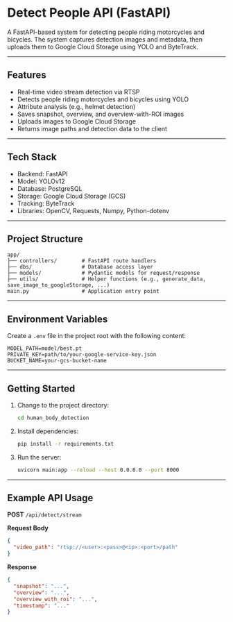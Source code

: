 # Detect People API (FastAPI)

A FastAPI-based system for detecting people riding motorcycles and bicycles. The system captures detection images and metadata, then uploads them to Google Cloud Storage using YOLO and ByteTrack.

---

## Features

- Real-time video stream detection via RTSP
- Detects people riding motorcycles and bicycles using YOLO
- Attribute analysis (e.g., helmet detection)
- Saves snapshot, overview, and overview-with-ROI images
- Uploads images to Google Cloud Storage
- Returns image paths and detection data to the client

---

## Tech Stack

- Backend: FastAPI
- Model: YOLOv12
- Database: PostgreSQL
- Storage: Google Cloud Storage (GCS)
- Tracking: ByteTrack
- Libraries: OpenCV, Requests, Numpy, Python-dotenv

---

## Project Structure

```
app/
├── controllers/        # FastAPI route handlers
├── dbs/                # Database access layer
├── models/             # Pydantic models for request/response
├── utils/              # Helper functions (e.g., generate_data, save_image_to_googleStorage, ...)
main.py                 # Application entry point
```

---

## Environment Variables

Create a `.env` file in the project root with the following content:

```env
MODEL_PATH=model/best.pt
PRIVATE_KEY=path/to/your-google-service-key.json
BUCKET_NAME=your-gcs-bucket-name
```

---

## Getting Started

1. Change to the project directory:
    ```sh
    cd human_body_detection
    ```

2. Install dependencies:
    ```sh
    pip install -r requirements.txt
    ```

3. Run the server:
    ```sh
    uvicorn main:app --reload --host 0.0.0.0 --port 8000
    ```

---

## Example API Usage

**POST** `/api/detect/stream`

**Request Body**
```json
{
  "video_path": "rtsp://<user>:<pass>@<ip>:<port>/path"
}
```

**Response**
```json
{
  "snapshot": "...",
  "overview": "...",
  "overview_with_roi": "...",
  "timestamp": "..."
}
```
